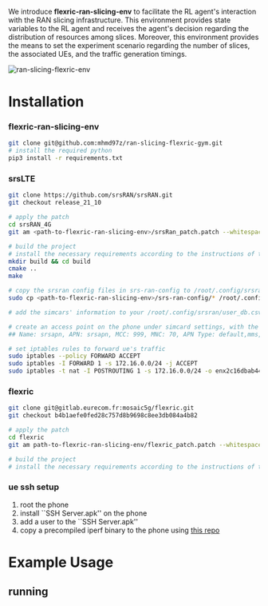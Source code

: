 We introduce **flexric-ran-slicing-env** to facilitate the RL agent's interaction with the RAN slicing infrastructure. This environment provides state variables to the RL agent and receives the agent's decision regarding the distribution of resources among slices. Moreover, this environment provides the means to set the experiment scenario regarding the number of slices, the associated UEs, and the traffic generation timings.

![ran-slicing-flexric-env](https://github.com/mhmd97z/ran-slicing-flexric-gym/assets/38925299/7697997b-c4cc-4a14-a68c-678f6e828290)


# Installation
### flexric-ran-slicing-env
```bash
git clone git@github.com:mhmd97z/ran-slicing-flexric-gym.git
# install the required python
pip3 install -r requirements.txt
```

### srsLTE
```bash
git clone https://github.com/srsRAN/srsRAN.git
git checkout release_21_10

# apply the patch
cd srsRAN_4G
git am <path-to-flexric-ran-slicing-env>/srsRan_patch.patch --whitespace=nowarnapply patch

# build the project
# install the necessary requirements according to the instructions of the origial repo
mkdir build && cd build
cmake ..
make

# copy the srsran config files in srs-ran-config to /root/.config/srsran/
sudo cp <path-to-flexric-ran-slicing-env>/srs-ran-config/* /root/.config/srsran/

# add the simcars' information to your /root/.config/srsran/user_db.csv

# create an access point on the phone under simcard settings, with the following specifications:
## Name: srsapn, APN: srsapn, MCC: 999, MNC: 70, APN Type: default,mms,supl,hipri,fota,cbs,xcap

# set iptables rules to forward ue's traffic
sudo iptables --policy FORWARD ACCEPT
sudo iptables -I FORWARD 1 -s 172.16.0.0/24 -j ACCEPT
sudo iptables -t nat -I POSTROUTING 1 -s 172.16.0.0/24 -o enx2c16dbab4418 -j MASQUERADE
```

### flexric
```bash
git clone git@gitlab.eurecom.fr:mosaic5g/flexric.git
git checkout b4b1aefe0fed28c757d8b9698c8ee3db084a4b82

# apply the patch
cd flexric
git am path-to-flexric-ran-slicing-env/flexric_patch.patch --whitespace=nowarnapply patch

# build the project
# install the necessary requirements according to the instructions of the origial repo

```

### ue ssh setup
1. root the phone
2. install ``SSH Server.apk'' on the phone
3. add a user to the ``SSH Server.apk''
4. copy a precompiled iperf binary to the phone using [this repo](https://github.com/KnightWhoSayNi/android-iperf)

# Example Usage
## running 

